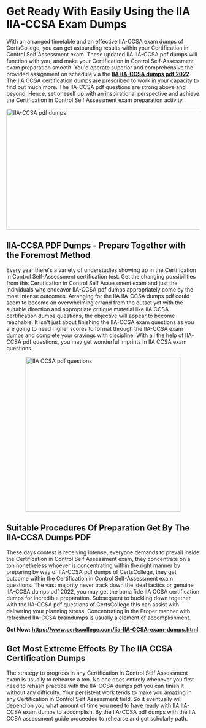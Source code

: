 <h1><strong>Get Ready With Easily Using the IIA IIA-CCSA Exam Dumps&nbsp;</strong></h1>
<p><span style="font-weight: 400;">With an arranged timetable and an effective  IIA-CCSA exam dumps of CertsCollege, you can get astounding results within your Certification in Control Self Assessment exam. These updated IIA IIA-CCSA pdf dumps will function with you, and make your Certification in Control Self-Assessment exam preparation smooth. You'd operate superior and comprehensive the provided assignment on schedule via the <strong><a href="https://www.certscollege.com/iia-IIA-CCSA-exam-dumps.html">IIA IIA-CCSA dumps pdf 2022</a></strong>. The IIA CCSA certification dumps are prescribed to work in your capacity to find out much more. The  IIA-CCSA pdf questions are strong above and beyond. Hence, set oneself up with an inspirational perspective and achieve the Certification in Control Self Assessment exam preparation activity.&nbsp;</span></p>
<p><span style="font-weight: 400;"><img style="display: block; margin-left: auto; margin-right: auto;" src="https://i.ibb.co/CPDK3ps/Yellow-and-Blue-Initiative-Blog-Banner.png" alt="IIA-CCSA pdf dumps" width="559" height="315" /></span></p>
<h2><strong>IIA-CCSA PDF Dumps - Prepare Together with the Foremost Method</strong></h2>
<p><span style="font-weight: 400;">Every year there's a variety of understudies showing up in the Certification in Control Self-Assessment certification test. Get the changing possibilities from this Certification in Control Self Assessment exam and just the individuals who endeavor IIA-CCSA pdf dumps appropriately come by the most intense outcomes. Arranging for the IIA IIA-CCSA dumps pdf could seem to become an overwhelming errand from the outset yet with the suitable direction and appropriate critique material like IIA CCSA certification dumps questions, the objective will appear to become reachable. It isn't just about finishing the IIA-CCSA exam questions as you are going to need higher scores to format through the IIA-CCSA exam dumps and complete your cravings with discipline. With all the help of IIA-CCSA pdf questions, you may get wonderful imprints in IIA CCSA exam questions.</span></p>
<p><span style="font-weight: 400;"><a href="https://tinyurl.com/y9xr7ezl"><img style="display: block; margin-left: auto; margin-right: auto;" src="https://i.ibb.co/9tMrhdY/Teacher-Appreciation-Invitation.png" alt="IIA CCSA pdf questions " width="404" height="404" /></a></span></p>
<h2><strong>Suitable Procedures Of Preparation Get By The IIA-CCSA Dumps PDF</strong></h2>
<p><span style="font-weight: 400;">These days contest is receiving intense, everyone demands to prevail inside the Certification in Control Self Assessment exam, they concentrate on a ton nonetheless whoever is concentrating within the right manner by preparing by way of IIA-CCSA pdf dumps of CertsCollege, they get outcome within the Certification in Control Self-Assessment exam questions. The vast majority never track down the ideal tactics or genuine IIA-CCSA dumps pdf 2022, you may get the bona fide IIA CCSA certification dumps for incredible preparation. Subsequent to buckling down together with the  IIA-CCSA pdf questions of CertsCollege this can assist with delivering your planning stress. Concentrating in the Proper manner with refreshed IIA-CCSA braindumps is usually a element of accomplishment.</span></p>
<p><span style="font-weight: 400;"><strong>Get Now: <a href="https://www.certscollege.com/iia-IIA-CCSA-exam-dumps.html">https://www.certscollege.com/iia-IIA-CCSA-exam-dumps.html</a></strong></span></p>
<h2><strong>Get Most Extreme Effects By The IIA CCSA Certification Dumps</strong></h2>
<p><span style="font-weight: 400;">The strategy to progress in any Certification in Control Self Assessment exam is usually to rehearse a ton. No one does entirely whenever you first need to rehash practice with the IIA-CCSA dumps pdf you can finish it without any difficulty. Your persistent work tends to make you amazing in any Certification in Control Self Assessment field. So it eventually will depend on you what amount of time you need to have ready with IIA IIA-CCSA exam dumps to accomplish. By the IIA-CCSA pdf dumps with the IIA CCSA assessment guide proceeded to rehearse and got scholarly path.</span></p>
